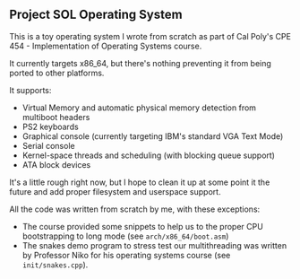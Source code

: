 ## Project SOL Operating System

This is a toy operating system I wrote from scratch as part of Cal Poly's CPE 454 - Implementation of Operating Systems course.

It currently targets x86_64, but there's nothing preventing it from being ported to other platforms.

It supports:
  - Virtual Memory and automatic physical memory detection from multiboot headers
  - PS2 keyboards
  - Graphical console (currently targeting IBM's standard VGA Text Mode)
  - Serial console
  - Kernel-space threads and scheduling (with blocking queue support)
  - ATA block devices

It's a little rough right now, but I hope to clean it up at some point it the future and add proper filesystem and userspace support.

All the code was written from scratch by me, with these exceptions:
  - The course provided some snippets to help us to the proper CPU bootstrapping to long mode (see `arch/x86_64/boot.asm`)
  - The snakes demo program to stress test our multithreading was written by Professor Niko for his operating systems course (see `init/snakes.cpp`).

